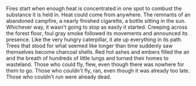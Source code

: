 Fires start when enough heat is concentrated in one spot to combust the substance it is held in. Heat could come from anywhere. The remnants of an abandoned campfire, a nearly finished cigarette, a bottle sitting in the sun. Whichever way, it wasn't going to stop as easily it started. 
Creeping across the forest floor, foul gray smoke followed its movements and announced its presence. Like the very hungry caterpillar, it ate up everything in its path. Trees that stood for what seemed like longer than time suddenly saw themselves become charcoal shells. 
Red hot ashes and embers filled the air and the breath of hundreds of little lungs and turned their homes to wasteland. 
Those who could fly, flew, even though there was nowhere for them to go. 
Those who couldn't fly, ran, even though it was already too late. 
Those who couldn't run were already dead.

